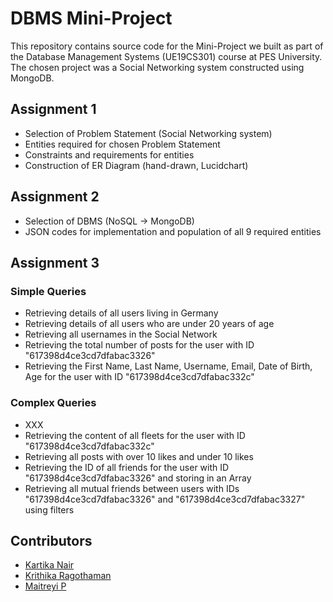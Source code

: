 # DBMS Mini-Project
This repository contains source code for the Mini-Project we built as part of the Database Management Systems (UE19CS301) course at PES University. The chosen project was a Social Networking system constructed using MongoDB.

## Assignment 1
- Selection of Problem Statement (Social Networking system)
- Entities required for chosen Problem Statement
- Constraints and requirements for entities
- Construction of ER Diagram (hand-drawn, Lucidchart)

## Assignment 2
- Selection of DBMS (NoSQL -> MongoDB)
- JSON codes for implementation and population of all 9 required entities

## Assignment 3
### Simple Queries
- Retrieving details of all users living in Germany
- Retrieving details of all users who are under 20 years of age
- Retrieving all usernames in the Social Network
- Retrieving the total number of posts for the user with ID "617398d4ce3cd7dfabac3326"
- Retrieving the First Name, Last Name, Username, Email, Date of Birth, Age for the user with ID "617398d4ce3cd7dfabac332c"
### Complex Queries
- XXX
- Retrieving the content of all fleets for the user with ID "617398d4ce3cd7dfabac332c"
- Retrieving all posts with over 10 likes and under 10 likes
- Retrieving the ID of all friends for the user with ID "617398d4ce3cd7dfabac3326" and storing in an Array
- Retrieving all mutual friends between users with IDs "617398d4ce3cd7dfabac3326" and "617398d4ce3cd7dfabac3327" using filters

## Contributors
- [Kartika Nair](https://github.com/kartika-nair)
- [Krithika Ragothaman](https://github.com/kr1k-boop)
- [Maitreyi P](https://github.com/Maitreyi-P)
